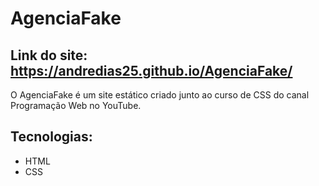 # AgenciaFake

## Link do site: https://andredias25.github.io/AgenciaFake/

O AgenciaFake é um site estático criado junto ao curso de CSS do canal Programação Web no YouTube.


## Tecnologias:

- HTML
- CSS


